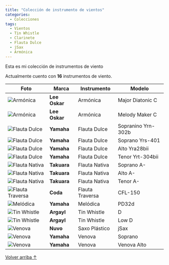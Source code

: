 ```yaml
---
title: "Colección de instrumento de vientos"
categories:
  - Colecciones
tags:
  - Vientos
  - Tin Whistle
  - Clarinete
  - Flauta Dulce
  - jSax
  - Armónica
---
```


Esta es mi colección de instrumentos de viento

Actualmente cuento con **16** instrumentos de viento.

| Foto                                                                          | Marca         | Instrumento     | Modelo             |
| ----------------------------------------------------------------------------- | ------------- | --------------- | ------------------ |
| ![Armónica](/assets/images/coleccion-vientos/lee-oskar-major-diatonic.jpg)    | **Lee Oskar** | Armónica        | Major Diatonic C   |
| ![Armónica](/assets/images/coleccion-vientos/lee-oskar-melody-maker.jpg)      | **Lee Oskar** | Armónica        | Melody Maker C     |
| ![Flauta Dulce](/assets/images/coleccion-vientos/flauta-dulce-sopranino.jpg)  | **Yamaha**    | Flauta Dulce    | Sopranino Yrn-302b |
| ![Flauta Dulce](/assets/images/coleccion-vientos/flauta-dulce-soprano.jpg)    | **Yamaha**    | Flauta Dulce    | Soprano Yrs-401    |
| ![Flauta Dulce](/assets/images/coleccion-vientos/flauta-dulce-alto.jpg)       | **Yamaha**    | Flauta Dulce    | Alto Yra28bii      |
| ![Flauta Dulce](/assets/images/coleccion-vientos/flauta-dulce-tenor.jpg)      | **Yamaha**    | Flauta Dulce    | Tenor Yrt-304bii   |
| ![Flauta Nativa](/assets/images/coleccion-vientos/flauta-nativa-soprano.jpg)  | **Takuara**   | Flauta Nativa   | Soprano A-         |
| ![Flauta Nativa](/assets/images/coleccion-vientos/flauta-nativa-alto.jpg)     | **Takuara**   | Flauta Nativa   | Alto A-            |
| ![Flauta Nativa](/assets/images/coleccion-vientos/flauta-nativa-tenor.jpg)    | **Takuara**   | Flauta Nativa   | Tenor A-           |
| ![Flauta Traversa](/assets/images/coleccion-vientos/coda-flauta-traversa.jpg) | **Coda**      | Flauta Traversa | CFL-150            |
| ![Melódica](/assets/images/coleccion-vientos/yamaha-melodica.jpg)             | **Yamaha**    | Melódica        | PD32d              |
| ![Tin Whistle](/assets/images/coleccion-vientos/tin-whistle.jpg)              | **Argayl**    | Tin Whistle     | D                  |
| ![Tin Whistle](/assets/images/coleccion-vientos/low-whistle.jpg)              | **Argayl**    | Tin Whistle     | Low D              |
| ![Venova](/assets/images/coleccion-vientos/jsax.png)                          | **Nuvo**      | Saxo Plástico   | jSax               |
| ![Venova](/assets/images/coleccion-vientos/venova-soprano.png)                | **Yamaha**    | Venova          | Soprano            |
| ![Venova](/assets/images/coleccion-vientos/venova-alto.png)                   | **Yamaha**    | Venova          | Venova Alto        |

<a href="#líneas" class="back-to-top">Volver arriba ↑</a>

